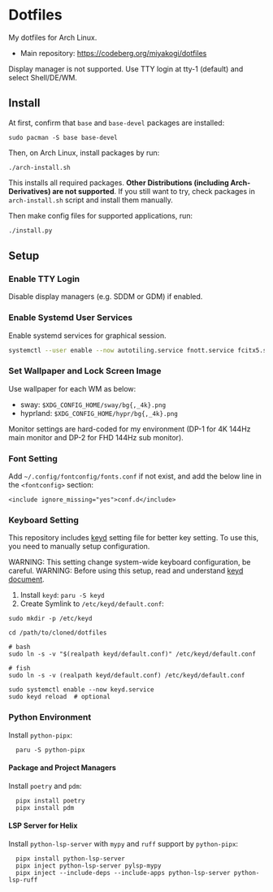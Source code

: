 # Dotfiles

My dotfiles for Arch Linux.

- Main repository: https://codeberg.org/miyakogi/dotfiles

Display manager is not supported.
Use TTY login at tty-1 (default) and select Shell/DE/WM.

## Install

At first, confirm that `base` and `base-devel` packages are installed:

```
sudo pacman -S base base-devel
```

Then, on Arch Linux, install packages by run:

```
./arch-install.sh
```

This installs all required packages.
**Other Distributions (including Arch-Derivatives) are not supported**.
If you still want to try, check packages in `arch-install.sh` script and install them manually.

Then make config files for supported applications, run:

```sh
./install.py
```

## Setup

### Enable TTY Login

Disable display managers (e.g. SDDM or GDM) if enabled.

### Enable Systemd User Services

Enable systemd services for graphical session.

```sh
systemctl --user enable --now autotiling.service fnott.service fcitx5.service swayidle.service
```

### Set Wallpaper and Lock Screen Image

Use wallpaper for each WM as below:

- sway: `$XDG_CONFIG_HOME/sway/bg{,_4k}.png`
- hyprland: `$XDG_CONFIG_HOME/hypr/bg{,_4k}.png`

Monitor settings are hard-coded for my environment (DP-1 for 4K 144Hz main monitor and DP-2 for FHD 144Hz sub monitor).

### Font Setting

Add `~/.config/fontconfig/fonts.conf` if not exist, and add the below line in the `<fontconfig>` section:

```
<include ignore_missing="yes">conf.d</include>
```

### Keyboard Setting

This repository includes [keyd](https://github.com/rvaiya/keyd) setting file for better key setting.
To use this, you need to manually setup configuration.

WARNING: This setting change system-wide keyboard configuration, be careful.
WARNING: Before using this setup, read and understand [keyd document](https://github.com/rvaiya/keyd/blob/master/docs/keyd.scdoc).

1. Install `keyd`: `paru -S keyd`
2. Create Symlink to `/etc/keyd/default.conf`:

```
sudo mkdir -p /etc/keyd

cd /path/to/cloned/dotfiles

# bash
sudo ln -s -v "$(realpath keyd/default.conf)" /etc/keyd/default.conf 

# fish
sudo ln -s -v (realpath keyd/default.conf) /etc/keyd/default.conf 

sudo systemctl enable --now keyd.service
sudo keyd reload  # optional
```

### Python Environment

Install `python-pipx`:

```
  paru -S python-pipx
```

#### Package and Project Managers

Install `poetry` and `pdm`:

```
  pipx install poetry
  pipx install pdm
```

#### LSP Server for Helix

Install `python-lsp-server` with `mypy` and `ruff` support by `python-pipx`:

```
  pipx install python-lsp-server
  pipx inject python-lsp-server pylsp-mypy
  pipx inject --include-deps --include-apps python-lsp-server python-lsp-ruff
```
